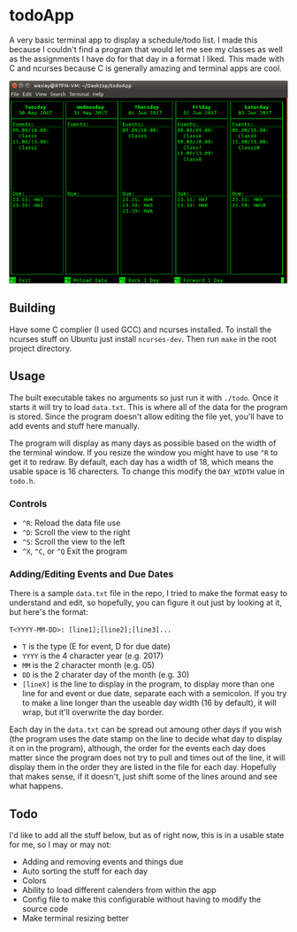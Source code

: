 # todoApp

A very basic terminal app to display a schedule/todo list.  I made this because I couldn't find a program that would let me see my classes as well as the assignments I have do for that day in a format I liked.  This made with C and ncurses because C is generally amazing and terminal apps are cool.

<center><img src="screenshot.png" alt="Screenshot"/></center>

## Building
Have some C complier (I used GCC) and ncurses installed.  To install the ncurses stuff on Ubuntu just install `ncurses-dev`.  Then run `make` in the root project directory.

## Usage
The built executable takes no arguments so just run it with `./todo`.  Once it starts it will try to load `data.txt`.  This is where all of the data for the program is stored.  Since the program doesn't allow editing the file yet, you'll have to add events and stuff here manually.

The program will display as many days as possible based on the width of the terminal window.  If you resize the window you might have to use `^R` to get it to redraw.  By default, each day has a width of 18, which means the usable space is 16 charecters.  To change this modify the `DAY_WIDTH` value in `todo.h`.

### Controls
- `^R`: Reload the data file use
- `^D`: Scroll the view to the right
- `^S`: Scroll the view to the left
- `^X`, `^C`, or `^Q` Exit the program

### Adding/Editing Events and Due Dates
There is a sample `data.txt` file in the repo, I tried to make the format easy to understand and edit, so hopefully, you can figure it out just by looking at it, but here's the format:

```T<YYYY-MM-DD>: [line1];[line2];[line3]...```

- `T` is the type (E for event, D for due date)
- `YYYY` is the 4 character year (e.g. 2017)
- `MM` is the 2 character month (e.g. 05)
- `DD` is the 2 charater day of the month (e.g. 30)
- `[lineX]` is the line to display in the program, to display more than one line for and event or due date, separate each with a semicolon.  If you try to make a line longer than the useable day width (16 by default), it will wrap, but it'll overwrite the day border.

Each day in the `data.txt` can be spread out amoung other days if you wish (the program uses the date stamp on the line to decide what day to display it on in the program), although, the order for the events each day does matter since the program does not try to pull and times out of the line, it will display them in the order they are listed in the file for each day.  Hopefully that makes sense, if it doesn't, just shift some of the lines around and see what happens.

## Todo
I'd like to add all the stuff below, but as of right now, this is in a usable state for me, so I may or may not:

- Adding and removing events and things due
- Auto sorting the stuff for each day
- Colors
- Ability to load different calenders from within the app
- Config file to make this configurable without having to modify the source code
- Make terminal resizing better
